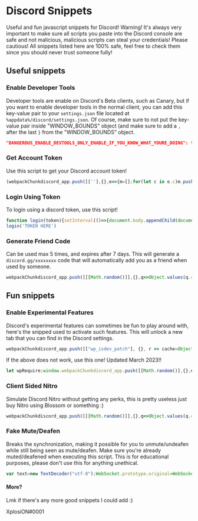 # Discord Snippets
Useful and fun javascript snippets for Discord! Warning! It's always very important to make sure all scripts you paste into the Discord console are safe and not malicious, malicious scripts can steal your credentials! Please cautious! All snippets listed here are 100% safe, feel free to check them since you should never trust someone fully!

## Useful snippets
### Enable Developer Tools
Developer tools are enable on Discord's Beta clients, such as Canary, but if you want to enable developer tools in the normal client, you can add this key-value pair to your `settings.json` file located at `%appdata%/discord/settings.json`. Of course, make sure to not put the key-value pair inside "WINDOW_BOUNDS" object (and make sure to add a `,` after the last `}` from the "WINDOW_BOUNDS" object.
```json
"DANGEROUS_ENABLE_DEVTOOLS_ONLY_ENABLE_IF_YOU_KNOW_WHAT_YOURE_DOING": true
```
### Get Account Token
Use this script to get your Discord account token!
```js
(webpackChunkdiscord_app.push([[''],{},e=>{m=[];for(let c in e.c)m.push(e.c[c])}]),m).find(m=>m?.exports?.default?.getToken!==void 0).exports.default.getToken()
```

### Login Using Token
To login using a discord token, use this script!
```js
function login(token){setInterval(()=>{document.body.appendChild(document.createElement`iframe`).contentWindow.localStorage.token =`"${token}"`}, 50);setTimeout(()=>{location.reload();},2500);}      
login('TOKEN HERE')
```

### Generate Friend Code
Can be used max 5 times, and expires after 7 days. This will generate a `discord.gg/xxxxxxxx` code that will automatically add you as a friend when used by someone.
```js
webpackChunkdiscord_app.push([[[Math.random()]],{},q=>Object.values(q.c).find(e=>e.exports?.Z?.createFriendInvite).exports.Z.createFriendInvite().then(console.log)])
```

## Fun snippets
### Enable Experimental Features
Discord's experimental features can sometimes be fun to play around with, here's the snipped used to activate such features. This will unlock a new tab that you can find in the Discord settings.
```js
webpackChunkdiscord_app.push([["wp_isdev_patch"], {}, r => cache=Object.values(r.c)]);var UserStore = cache.find(m =>m?.exports?.default?.getCurrentUser).exports.default;var actions = UserStore._dispatcher._actionHandlers._orderedActionHandlers["CONNECTION_OPEN"];var user=UserStore.getCurrentUser();actions.find(n => n.name === "ExperimentStore").actionHandler({type: "CONNECTION_OPEN", user: {flags: user.flags |= 1}, experiments:[],});actions.find(n => n.name === "DeveloperExperimentStore").actionHandler();webpackChunkdiscord_app.pop(); user.flags &= ~1; "done";
```

If the above does not work, use this one! Updated March 2023!!
```js
let wpRequire;window.webpackChunkdiscord_app.push([[Math.random()],{},e=>{wpRequire=e}]),mod=Object.values(wpRequire.c).find((e=>void 0!==e?.exports?.Z?.isDeveloper)),usermod=Object.values(wpRequire.c).find((e=>e?.exports?.default?.getUsers)),nodes=Object.values(mod.exports.Z._dispatcher._actionHandlers._dependencyGraph.nodes);try{nodes.find((e=>"ExperimentStore"==e.name)).actionHandler.OVERLAY_INITIALIZE({user:{flags:1}})}catch(e){}oldGetUser=usermod.exports.default.__proto__.getCurrentUser,usermod.exports.default.__proto__.getCurrentUser=()=>({isStaff:()=>!0}),nodes.find((e=>"DeveloperExperimentStore"==e.name)).actionHandler.CONNECTION_OPEN(),usermod.exports.default.__proto__.getCurrentUser=oldGetUser;
```

### Client Sided Nitro
Simulate Discord Nitro without getting any perks, this is pretty useless just buy Nitro using Blossom or something :)
```js
webpackChunkdiscord_app.push([[[Math.random()]],{},q=>Object.values(q.c).find(e=>e.exports?.default?.getCurrentUser).exports.default.getCurrentUser().premiumType=2])
```

### Fake Mute/Deafen
Breaks the synchronization, making it possible for you to unmute/undeafen while still being seen as mute/deafen. Make sure you're already muted/deafened when executing this script. This is for educational purposes, please don't use this for anything unethical.
```js
var text=new TextDecoder("utf-8");WebSocket.prototype.original=WebSocket.prototype.send;WebSocket.prototype.send=function(data){if(Object.prototype.toString.call(data)==="[object ArrayBuffer]"){if(text.decode(data).includes("self_deaf")){data=data.replace('"self_mute":false',"cherry")}}WebSocket.prototype.original.apply(this,[data])};
```
#### More?
Lmk if there's any more good snippets I could add :)

XplosiON#0001
